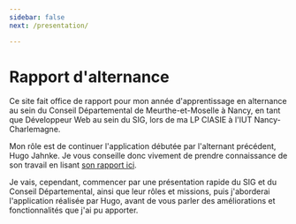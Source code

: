 ```yaml
---
sidebar: false
next: /presentation/

---
```


# Rapport d'alternance

Ce site fait office de rapport pour mon année d'apprentissage en alternance au sein du Conseil Départemental de Meurthe-et-Moselle à Nancy, en tant que Développeur Web au sein du SIG, lors de ma LP CIASIE à l'IUT Nancy-Charlemagne.

Mon rôle est de continuer l'application débutée par l'alternant précédent, Hugo Jahnke. Je vous conseille donc vivement de prendre connaissance de son travail en lisant [son rapport ici](https://alternance-hugo-jahnke.netlify.app/).

Je vais, cependant, commencer par une présentation rapide du SIG et du Conseil Départemental, ainsi que leur rôles et missions, puis j'aborderai l'application réalisée par Hugo, avant de vous parler des améliorations et fonctionnalités que j'ai pu apporter.
